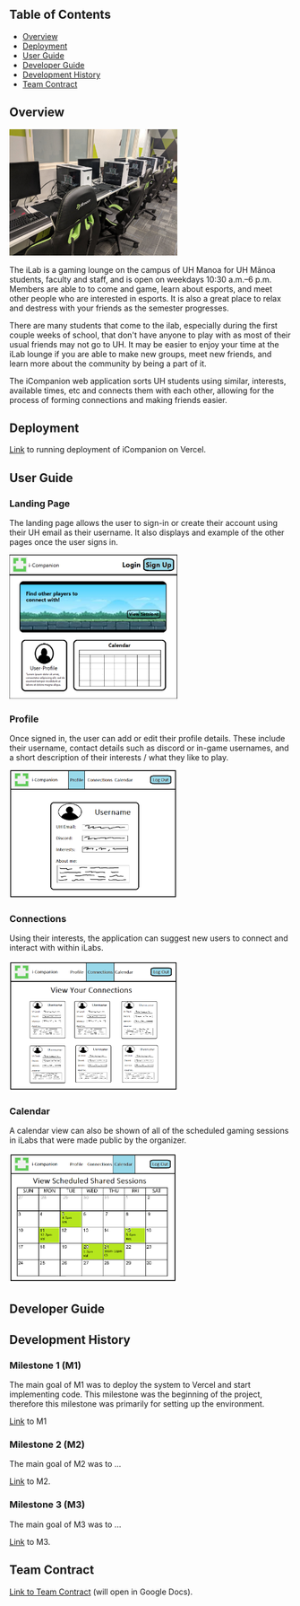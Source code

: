<!-- -->

## Table of Contents
- [Overview](#overview)
- [Deployment](#deployment)
- [User Guide](#user-guide)
- [Developer Guide](#developer-guide)
- [Development History](#development-history)
- [Team Contract](#team-contract)


## Overview

<img src="images/iLab-computers.png" alt="iLabs" width="300">

The iLab is a gaming lounge on the campus of UH Manoa for UH Mānoa students, faculty and staff, and is open on weekdays 10:30 a.m.–6 p.m. Members are able to to come and game, learn about esports, and meet other people who are interested in esports. It is also a great place to relax and destress with your friends as the semester progresses.

There are many students that come to the ilab, especially during the first couple weeks of school, that don't have anyone to play with as most of their usual friends may not go to UH. It may be easier to enjoy your time at the iLab lounge if you are able to make new groups, meet new friends, and learn more about the community by being a part of it.

The iCompanion web application sorts UH students using similar, interests, available times, etc and connects them with each other, allowing for the process of forming connections and making friends easier.


## Deployment

[Link](https://i-companion.vercel.app/) to running deployment of iCompanion on Vercel.


## User Guide

### Landing Page

The landing page allows the user to sign-in or create their account using their UH email as their username. It also displays and example of the other pages once the user signs in.

<img src="images/i-Companion-Landing-Page.png" alt="landing page mockup" width="300">

### Profile 

Once signed in, the user can add or edit their profile details. These include their username, contact details such as discord or in-game usernames, and a short description of their interests / what they like to play.

<img src="images/iCompanion-profile.png" alt="profile page mockup" width="300">

### Connections

Using their interests, the application can suggest new users to connect and interact with within iLabs.

<img src="images/i-Companion-connections.png" alt="connections page mockup" width="300">

### Calendar

A calendar view can also be shown of all of the scheduled gaming sessions in iLabs that were made public by the organizer.

<img src="images/i-Companion-calendar.png" alt="calendar page mockup" width="300">

## Developer Guide

<!-- text -->


## Development History

### Milestone 1 (M1)

The main goal of M1 was to deploy the system to Vercel and start implementing code. This milestone was the beginning of the project, therefore this milestone was primarily for setting up the environment.

[Link](https://github.com/orgs/i-companion/projects/1/views/1) to M1

### Milestone 2 (M2)

The main goal of M2 was to ...

[Link](https://github.com/orgs/i-companion/projects/3/views/1) to M2.

### Milestone 3 (M3)

The main goal of M3 was to ...

[Link](https://github.com/orgs/i-companion/projects/4) to M3.


## Team Contract

[Link to Team Contract](https://docs.google.com/document/d/1fk9-8-RfUI3wKC04T7Q8dusIydw-vxO_euXqXWyy_ng/edit?usp=sharing) (will open in Google Docs).